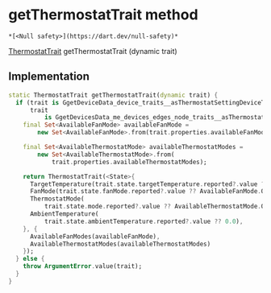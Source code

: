 


# getThermostatTrait method




    *[<Null safety>](https://dart.dev/null-safety)*




[ThermostatTrait](../../yonomi-sdk/ThermostatTrait-class.md) getThermostatTrait
(dynamic trait)








## Implementation

```dart
static ThermostatTrait getThermostatTrait(dynamic trait) {
  if (trait is GgetDeviceData_device_traits__asThermostatSettingDeviceTrait ||
      trait
          is GgetDevicesData_me_devices_edges_node_traits__asThermostatSettingDeviceTrait) {
    final Set<AvailableFanMode> availableFanMode =
        new Set<AvailableFanMode>.from(trait.properties.availableFanModes);

    final Set<AvailableThermostatMode> availableThermostatModes =
        new Set<AvailableThermostatMode>.from(
            trait.properties.availableThermostatModes);

    return ThermostatTrait(<State>{
      TargetTemperature(trait.state.targetTemperature.reported?.value ?? 0.0),
      FanMode(trait.state.fanMode.reported?.value ?? AvailableFanMode.ON),
      ThermostatMode(
          trait.state.mode.reported?.value ?? AvailableThermostatMode.OFF),
      AmbientTemperature(
          trait.state.ambientTemperature.reported?.value ?? 0.0),
    }, {
      AvailableFanModes(availableFanMode),
      AvailableThermostatModes(availableThermostatModes)
    });
  } else {
    throw ArgumentError.value(trait);
  }
}
```







